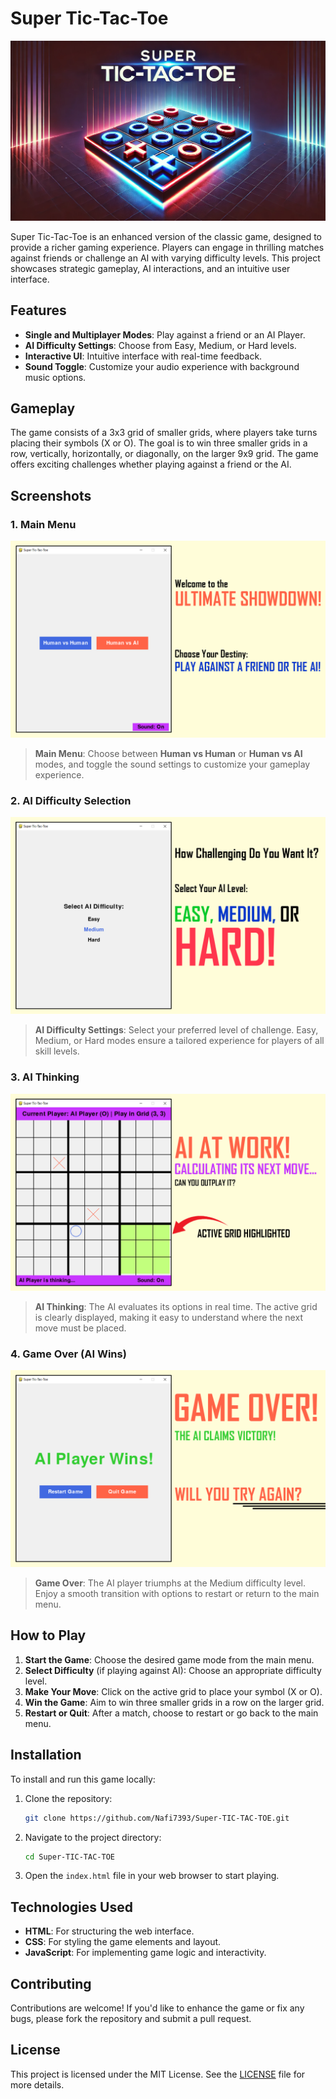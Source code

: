 # Super Tic-Tac-Toe

![Super Tic-Tac-Toe Cover](DEMO/cover.webp)

Super Tic-Tac-Toe is an enhanced version of the classic game, designed to provide a richer gaming experience. Players can engage in thrilling matches against friends or challenge an AI with varying difficulty levels. This project showcases strategic gameplay, AI interactions, and an intuitive user interface.

## Features
- **Single and Multiplayer Modes**: Play against a friend or an AI Player.
- **AI Difficulty Settings**: Choose from Easy, Medium, or Hard levels.
- **Interactive UI**: Intuitive interface with real-time feedback.
- **Sound Toggle**: Customize your audio experience with background music options.

## Gameplay
The game consists of a 3x3 grid of smaller grids, where players take turns placing their symbols (X or O). The goal is to win three smaller grids in a row, vertically, horizontally, or diagonally, on the larger 9x9 grid. The game offers exciting challenges whether playing against a friend or the AI.

## Screenshots

### 1. Main Menu
![Main Menu](DEMO/main_menu.png)
> **Main Menu**: Choose between **Human vs Human** or **Human vs AI** modes, and toggle the sound settings to customize your gameplay experience.

### 2. AI Difficulty Selection
![AI Difficulty Selection](DEMO/ai_difficulty_selection.png)
> **AI Difficulty Settings**: Select your preferred level of challenge. Easy, Medium, or Hard modes ensure a tailored experience for players of all skill levels.

### 3. AI Thinking
![AI Thinking](DEMO/ai_thinking.png)
> **AI Thinking**: The AI evaluates its options in real time. The active grid is clearly displayed, making it easy to understand where the next move must be placed.

### 4. Game Over (AI Wins)
![Game Over](DEMO/game_over.png)
> **Game Over**: The AI player triumphs at the Medium difficulty level. Enjoy a smooth transition with options to restart or return to the main menu.

## How to Play
1. **Start the Game**: Choose the desired game mode from the main menu.
2. **Select Difficulty** (if playing against AI): Choose an appropriate difficulty level.
3. **Make Your Move**: Click on the active grid to place your symbol (X or O).
4. **Win the Game**: Aim to win three smaller grids in a row on the larger grid.
5. **Restart or Quit**: After a match, choose to restart or go back to the main menu.

## Installation
To install and run this game locally:
1. Clone the repository:
   ```bash
   git clone https://github.com/Nafi7393/Super-TIC-TAC-TOE.git
   ```
2. Navigate to the project directory:
   ```bash
   cd Super-TIC-TAC-TOE
   ```
3. Open the `index.html` file in your web browser to start playing.

## Technologies Used
- **HTML**: For structuring the web interface.
- **CSS**: For styling the game elements and layout.
- **JavaScript**: For implementing game logic and interactivity.

## Contributing
Contributions are welcome! If you'd like to enhance the game or fix any bugs, please fork the repository and submit a pull request.

## License
This project is licensed under the MIT License. See the [LICENSE](LICENSE) file for more details.
